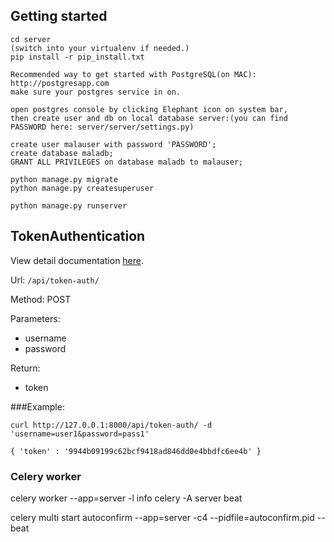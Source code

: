 ## Getting started```cd server(switch into your virtualenv if needed.)pip install -r pip_install.txtRecommended way to get started with PostgreSQL(on MAC): http://postgresapp.commake sure your postgres service in on.open postgres console by clicking Elephant icon on system bar, then create user and db on local database server:(you can find PASSWORD here: server/server/settings.py)create user malauser with password 'PASSWORD';create database maladb;GRANT ALL PRIVILEGES on database maladb to malauser; python manage.py migratepython manage.py createsuperuserpython manage.py runserver```## TokenAuthenticationView detail documentation [here](http://www.django-rest-framework.org/api-guide/authentication/#tokenauthentication).Url: `/api/token-auth/`Method: POSTParameters:- username- passwordReturn:- token###Example:```curl http://127.0.0.1:8000/api/token-auth/ -d 'username=user1&password=pass1'``````{ 'token' : '9944b09199c62bcf9418ad846dd0e4bbdfc6ee4b' }```### Celery workercelery worker --app=server -l infocelery -A server beatcelery multi start autoconfirm --app=server  -c4  --pidfile=autoconfirm.pid --beat